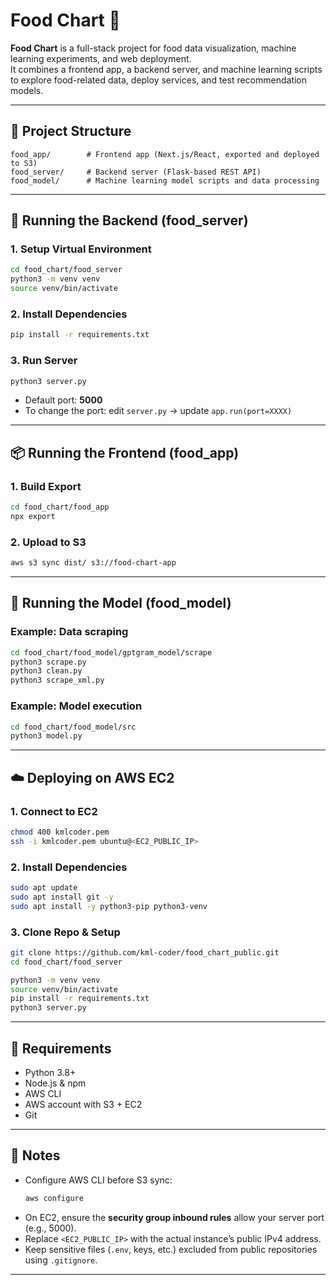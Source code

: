 # Food Chart 🍴

**Food Chart** is a full-stack project for food data visualization, machine learning experiments, and web deployment.  
It combines a frontend app, a backend server, and machine learning scripts to explore food-related data, deploy services, and test recommendation models.

---

## 📂 Project Structure

```
food_app/        # Frontend app (Next.js/React, exported and deployed to S3)
food_server/     # Backend server (Flask-based REST API)
food_model/      # Machine learning model scripts and data processing
```

---

## 🚀 Running the Backend (food_server)

### 1. Setup Virtual Environment
```bash
cd food_chart/food_server
python3 -m venv venv
source venv/bin/activate
```

### 2. Install Dependencies
```bash
pip install -r requirements.txt
```

### 3. Run Server
```bash
python3 server.py
```

- Default port: **5000**
- To change the port: edit `server.py` → update `app.run(port=XXXX)`

---

## 📦 Running the Frontend (food_app)

### 1. Build Export
```bash
cd food_chart/food_app
npx export
```

### 2. Upload to S3
```bash
aws s3 sync dist/ s3://food-chart-app
```

---

## 🤖 Running the Model (food_model)

### Example: Data scraping
```bash
cd food_chart/food_model/gptgram_model/scrape
python3 scrape.py
python3 clean.py
python3 scrape_xml.py
```

### Example: Model execution
```bash
cd food_chart/food_model/src
python3 model.py
```

---

## ☁️ Deploying on AWS EC2

### 1. Connect to EC2
```bash
chmod 400 kmlcoder.pem
ssh -i kmlcoder.pem ubuntu@<EC2_PUBLIC_IP>
```

### 2. Install Dependencies
```bash
sudo apt update
sudo apt install git -y
sudo apt install -y python3-pip python3-venv
```

### 3. Clone Repo & Setup
```bash
git clone https://github.com/kml-coder/food_chart_public.git
cd food_chart/food_server

python3 -m venv venv
source venv/bin/activate
pip install -r requirements.txt
python3 server.py
```

---

## 🔧 Requirements
- Python 3.8+
- Node.js & npm
- AWS CLI
- AWS account with S3 + EC2
- Git

---

## 📝 Notes
- Configure AWS CLI before S3 sync:
  ```bash
  aws configure
  ```
- On EC2, ensure the **security group inbound rules** allow your server port (e.g., 5000).  
- Replace `<EC2_PUBLIC_IP>` with the actual instance’s public IPv4 address.  
- Keep sensitive files (`.env`, keys, etc.) excluded from public repositories using `.gitignore`.

---
